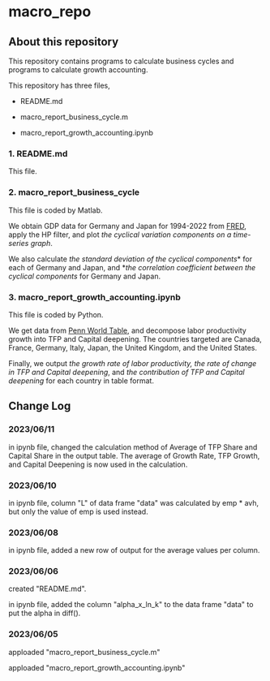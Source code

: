 # macro_repo

## About this repository
This repository contains programs to calculate business cycles and programs to calculate growth accounting.

This repository has three files,

  - README.md

  - macro_report_business_cycle.m

  - macro_report_growth_accounting.ipynb

### 1. README.md
This file.

### 2. macro_report_business_cycle
This file is coded by Matlab.

We obtain GDP data for Germany and Japan for 1994-2022 from [FRED](https://fred.stlouisfed.org), apply the HP filter, and plot *the cyclical variation components on a time-series graph*.

We also calculate *the standard deviation of the cyclical components** for each of Germany and Japan, and **the correlation coefficient between the cyclical components* for Germany and Japan.


### 3. macro_report_growth_accounting.ipynb
This file is coded by Python.

We get data from [Penn World Table](https://www.rug.nl/ggdc/productivity/pwt/?lang=en), and decompose labor productivity growth into TFP and Capital deepening. The countries targeted are Canada, France, Germany, Italy, Japan, the United Kingdom, and the United States.

Finally, we output *the growth rate of labor productivity, the rate of change in TFP and Capital deepening*, and *the contribution of TFP and Capital deepening* for each country in table format.


## Change Log

### 2023/06/11
in ipynb file, changed the calculation method of Average of TFP Share and Capital Share in the output table. The average of Growth Rate, TFP Growth, and Capital Deepening is now used in the calculation.

### 2023/06/10
in ipynb file, column "L" of data frame "data" was calculated by emp * avh, but only the value of emp is used instead.

### 2023/06/08
in ipynb file, added a new row of output for the average values per column.

### 2023/06/06
created "README.md".

in ipynb file, added the column "alpha_x_ln_k" to the data frame "data" to put the alpha in diff().

### 2023/06/05
apploaded "macro_report_business_cycle.m"

apploaded "macro_report_growth_accounting.ipynb"
